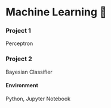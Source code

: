 <h1> Machine Learning 🎰 </h1>

<h3> Project 1 </h3>
Perceptron

<h3> Project 2 </h3>
Bayesian Classifier

<h4> Environment </h4>
Python, Jupyter Notebook
